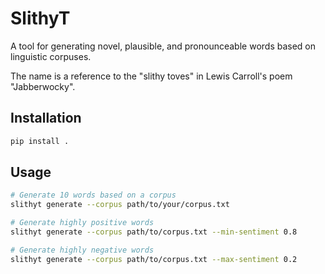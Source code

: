 # SlithyT

A tool for generating novel, plausible, and pronounceable words based on linguistic corpuses.

The name is a reference to the "slithy toves" in Lewis Carroll's poem "Jabberwocky".

## Installation

```bash
pip install .
```

## Usage

```bash
# Generate 10 words based on a corpus
slithyt generate --corpus path/to/your/corpus.txt

# Generate highly positive words
slithyt generate --corpus path/to/corpus.txt --min-sentiment 0.8

# Generate highly negative words
slithyt generate --corpus path/to/corpus.txt --max-sentiment 0.2
```
